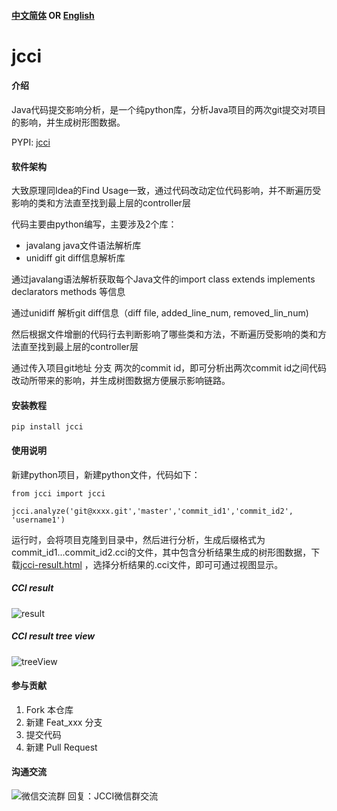 #### [中文简体](https://github.com/baikaishuipp/jcci/blob/main/README.md) OR [English](https://github.com/baikaishuipp/jcci/blob/main/README.en.md)
# jcci

#### 介绍
Java代码提交影响分析，是一个纯python库，分析Java项目的两次git提交对项目的影响，并生成树形图数据。

PYPI: [jcci](https://pypi.org/project/jcci/)

#### 软件架构
大致原理同Idea的Find Usage一致，通过代码改动定位代码影响，并不断遍历受影响的类和方法直至找到最上层的controller层

代码主要由python编写，主要涉及2个库：

* javalang java文件语法解析库
* unidiff git diff信息解析库

通过javalang语法解析获取每个Java文件的import class extends implements declarators methods 等信息

通过unidiff 解析git diff信息（diff file, added_line_num, removed_lin_num)

然后根据文件增删的代码行去判断影响了哪些类和方法，不断遍历受影响的类和方法直至找到最上层的controller层

通过传入项目git地址 分支 两次的commit id，即可分析出两次commit id之间代码改动所带来的影响，并生成树图数据方便展示影响链路。

#### 安装教程
```
pip install jcci
```

#### 使用说明
新建python项目，新建python文件，代码如下：

```
from jcci import jcci

jcci.analyze('git@xxxx.git','master','commit_id1','commit_id2', 'username1')
```

运行时，会将项目克隆到目录中，然后进行分析，生成后缀格式为commit_id1...commit_id2.cci的文件，其中包含分析结果生成的树形图数据，下载[jcci-result.html](https://github.com/baikaishuipp/jcci/blob/main/jcci-result.html) ，选择分析结果的.cci文件，即可可通过视图显示。

##### CCI result
![result](./images/cci-result.png)

##### CCI result tree view
![treeView](./images/cii-result-tree.png)

#### 参与贡献

1.  Fork 本仓库
2.  新建 Feat_xxx 分支
3.  提交代码
4.  新建 Pull Request


#### 沟通交流
![微信交流群](./images/wechat.jpg) 回复：JCCI微信群交流
